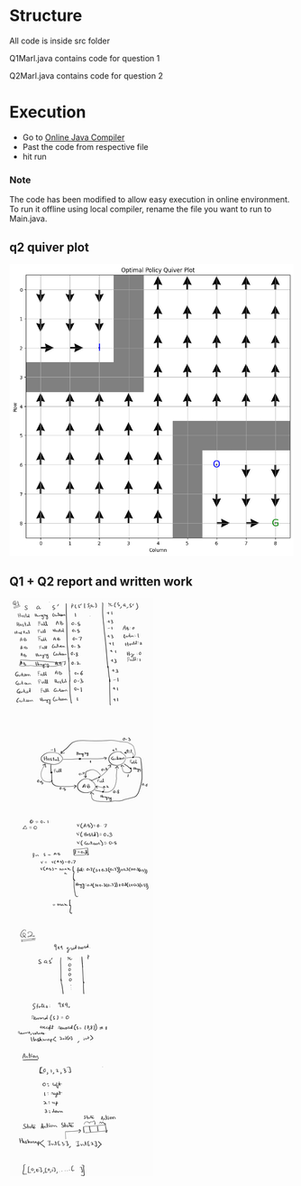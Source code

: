 # Structure 
All code is inside src folder

Q1Marl.java contains code for question 1

Q2Marl.java contains code for question 2

# Execution
- Go to [Online Java Compiler](https://www.onlinegdb.com/online_java_compiler)
- Past the code from respective file
- hit run

### Note 
The code has been modified to allow easy execution in online environment. To run it offline using local compiler, rename the file you want to run to Main.java.

## q2 quiver plot
![Quiver Plot](quiver.png)

## Q1 + Q2 report and written work
![Report](report.jpg)